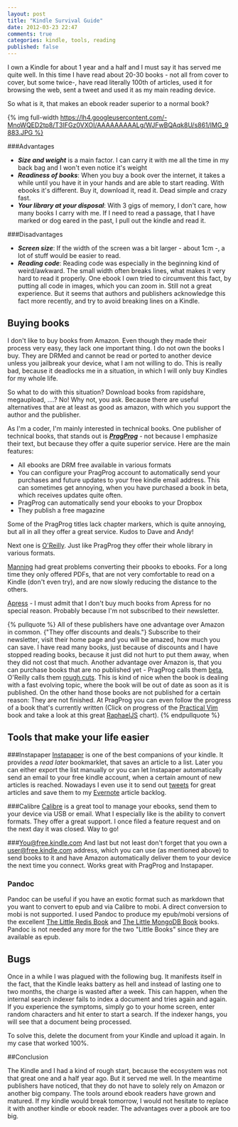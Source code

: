 ```yaml
---
layout: post
title: "Kindle Survival Guide"
date: 2012-03-23 22:47
comments: true
categories: kindle, tools, reading
published: false
---
```


I own a Kindle for about 1 year and a half and I must say it has served me quite well. In this time I have read about 20-30 books - not all from cover to cover, but some twice-, have read literally 100th of articles, used it for browsing the web, sent a tweet and used it as my main reading device.

So what is it, that makes an ebook reader superior to a normal book?

<!-- more -->
{% img full-width https://lh4.googleusercontent.com/-MnoWQED2tp8/T3IFGz0VXOI/AAAAAAAAALg/WJFwBQAqk8U/s861/IMG_9883.JPG %}

###Advantages

- ***Size and weight*** is a main factor. I can carry it with me all the time in my back bag and I won't even notice it's weight
- ***Readiness of books***: When you buy a book over the internet, it takes a while until you have it in your hands and are able to start reading. With ebooks it's different. Buy it, download it, read it. Dead simple and crazy fast.
- ***Your library at your disposal***: With 3 gigs of memory, I don't care, how many books I carry with me. If I need to read a passage, that I have marked or dog eared in the past, I pull out the kindle and read it.

###Disadvantages

- ***Screen size***: If the width of the screen was a bit larger - about 1cm -, a lot of stuff would be easier to read.
- ***Reading code***: Reading code was especially in the beginning kind of weird/awkward. The small width often breaks lines, what makes it very hard to read it properly. One ebook I own tried to circumvent this fact, by putting all code in images, which you can zoom in. Still not a great experience. But it seems that authors and publishers acknowledge this fact more recently, and try to avoid breaking lines on a Kindle.
 

## Buying books

I don't like to buy books from Amazon. Even though they made their process very easy, they lack one important thing. I do not own the books I buy. They are DRMed and cannot be read or ported to another device unless you jailbreak your device, what I am not willing to do. This is really bad, because it deadlocks me in a situation, in which I will only buy Kindles for my whole life.

So what to do with this situation? Download books from rapidshare, megaupload, ....? No! Why not, you ask. Because there are useful alternatives that are at least as good as amazon, with which you support the author and the publisher.

As I'm a coder, I'm mainly interested in technical books. One publisher of technical books, that stands out is ***[PragProg](http://pragprog.com)*** - not because I emphasize their text, but because they offer a quite superior service. Here are the main features:

- All ebooks are DRM free available in various formats
- You can configure your PragProg account to automatically send your purchases and future updates to your free kindle email address. This can sometimes get annoying, when you have purchased a book in beta, which receives updates quite often.
- PragProg can automatically send your ebooks to your Dropbox
- They publish a free magazine

Some of the PragProg titles lack chapter markers, which is quite annoying, but all in all they offer a great service. Kudos to Dave and Andy!

Next one is [O'Reilly](http://shop.oreilly.com). Just like PragProg they offer their whole library in various formats.

[Manning](http://manning.com) had great problems converting their pbooks to ebooks. For a long time they only offered PDFs, that are not very comfortable to read on a Kindle (don't even try), and are now slowly reducing the distance to the others.

[Apress](http://apress.com) - I must admit that I don't buy much books from Apress for no special reason. Probably because I'm not subscribed to their newsletter.

{% pullquote %}
All of these publishers have one advantage over Amazon in common. {"They offer discounts and deals."} Subscribe to their newsletter, visit their home page and you will be amazed, how much you can save. I have read many books, just because of discounts and I have stopped reading books, because it just did not hurt to put them away, when they did not cost that much. Another advantage over Amazon is, that you can purchase books that are no published yet - PragProg calls them [beta](http://pragprog.com/categories/new), O'Reilly calls them [rough cuts](http://oreily.com/roughcuts). This is kind of nice when the book is dealing with a fast evolving topic, where the book will be out of date as soon as it is published. On the other hand those books are not published for a certain reason: They are not finished. At PragProg you can even follow the progress of a book that's currently written (Click on progress of the [Practical Vim](http://pragprog.com/book/dnvim/practical-vim) book and take a look at this great [RaphaelJS](http://raphaeljs.com) chart).
{% endpullquote %}

## Tools that make your life easier

###Instapaper
[Instapaper](http://instapaper.com) is one of the best companions of your kindle. It provides a _read later_ bookmarklet, that saves an article to a list. Later you can either export the list manually or you can let Instapaper automatically send an email to your free kindle account, when a certain amount of new articles is reached. Nowadays I even use it to send out [tweets](https://twitter.com/#!thomaspeklak/status/183086027668336640) for great articles and save them to my [Evernote](http://evernote.com) article backlog.

###Calibre
[Calibre](http://calibre-ebook.com) is a great tool to manage your ebooks, send them to your device via USB or email. What I especially like is the ability to convert formats. They offer a great support. I once filed a feature request and on the next day it was closed. Way to go!

###You@free.kindle.com
And last but not least don't forget that you own a user@free.kindle.com address, which you can use (as mentioned above) to send books to it and have Amazon automatically deliver them to your device the next time you connect. Works great with PragProg and Instapaper.

### Pandoc
Pandoc can be useful if you have an exotic format such as markdown that you want to convert to epub and via Calibre to mobi. A direct conversion to mobi is not supported. I used Pandoc to produce my epub/mobi versions of the excellent [The Little Redis Book](http://openmymind.net/2012/1/23/The-Little-Redis-Book/) and [The Little MongoDB Book](http://openmymind.net/2011/3/28/The-Little-MongoDB-Book/) books. Pandoc is not needed any more for the two "Little Books" since they are available as epub.

## Bugs
Once in a while I was plagued with the following bug. It manifests itself in the fact, that the Kindle leaks battery as hell and instead of lasting one to two months, the charge is wasted after a week. This can happen, when the internal search indexer fails to index a document and tries again and again. If you experience the symptoms, simply go to your home screen, enter random characters and hit enter to start a search. If the indexer hangs, you will see that a document being processed.

To solve this, delete the document from your Kindle and upload it again. In my case that worked 100%.


##Conclusion

The Kindle and I had a kind of rough start, because the ecosystem was not that great one and a half year ago. But it served me well. In the meantime publishers have noticed, that they do not have to solely rely on Amazon or another big company. The tools around ebook readers have grown and matured. If my kindle would break tomorrow, I would not hesitate to replace it with another kindle or ebook reader. The advantages over a pbook are too big.

